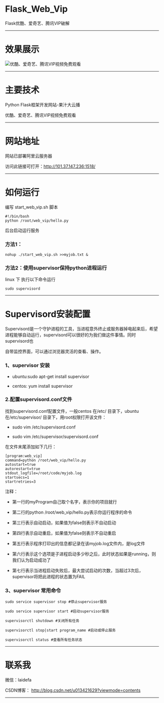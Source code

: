 # Flask_Web_Vip
Flask优酷、爱奇艺、腾讯VIP破解

------------------------------------------------------------------------------------------------------------------------------------------
# 效果展示

![优酷、爱奇艺、腾讯VIP视频免费观看](https://github.com/laidefa/Flask_Web_Vip/raw/master/web_vip/static/web.png)


----------------------------------------------------------------------------------------------------------------------------------------
# 主要技术
Python Flask框架开发网站-果汁大云播

优酷、爱奇艺、腾讯VIP视频免费观看


----------------------------------------------------------------------------------------------------------------------------------------
# 网站地址
网站已部署阿里云服务器

访问此链接可打开：http://101.37.147.236:1518/

----------------------------------------------------------------------------------------------------------------------------------------
# 如何运行
编写 start_web_vip.sh 脚本

``` 
#!/bin/bash
python /root/web_vip/hello.py
```

后台启动运行服务

### 方法1：

``` 
nohup ./start_web_vip.sh >>myjob.txt &
```

### 方法2：使用supervisor保持python进程运行

linux 下 执行以下命令运行
``` 
sudo supervisord 
```

--------------------------------------------------------------------------------------------------------------------------------------
# Supervisord安装配置

Supervisord是一个守护进程的工具，当进程意外终止或服务器掉电起来后，希望进程能够自动运行，supervisord可以很好的为我们做这件事情。同时supervisord也

自带监控界面，可以通过浏览器灵活的查看、操作。

### 1、supervisor 安装

- ubuntu:sudo apt-get install supervisor 

- centos: yum install supervisor


### 2.配置supervisord.conf文件

找到supervisord.conf配置文件，一般centos 在/etc/ 目录下，ubuntu 在/etc/supervisor/ 目录下，用root权限打开该文件：

- sudo vim /etc/supervisord.conf

- sudo vim /etc/supervisor/supervisord.conf


在文件末尾添加如下几行：


``` 
[program:web_vip]
command=python /root/web_vip/hello.py
autostart=true
autorestart=true
stdout_logfile=/root/code/myjob.log
startsecs=1 
startretries=3

```


注释：

- 第一行的myProgram自己取个名字，表示你的项目就行 

- 第二行的python /root/web_vip/hello.py表示你运行程序的命令 

- 第三行表示自动启动，如果值为false则表示不自动启动 

- 第四行表示自动重启，如果值为false则表示不自动重启 

- 第五行表示程序打印出的信息都记录在该myjob.log文件内，是log文件

- 第六行表示这个选项是子进程启动多少秒之后，此时状态如果是running，则我们认为启动成功了

- 第七行表示当进程启动失败后，最大尝试启动的次数，当超过3次后，supervisor将把此进程的状态置为FAIL


### 3、supervisor 常用命令


``` 
sudo service supervisor stop #停止supervisor服务

sudo service supervisor start #启动supervisor服务

supervisorctl shutdown #关闭所有任务

supervisorctl stop|start program_name #启动或停止服务

supervisorctl status #查看所有任务状态
```

----------------------------------------------------------------------------------------------------------------------------------------
# 联系我

微信：laidefa

CSDN博客： http://blog.csdn.net/u013421629?viewmode=contents

-----------------------------------------------------------------------------------------------------------------------------------------
